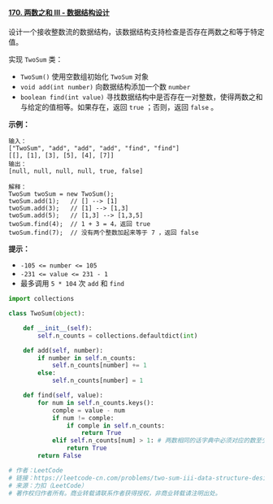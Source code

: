 #### [170. 两数之和 III - 数据结构设计](https://leetcode-cn.com/problems/two-sum-iii-data-structure-design/)



设计一个接收整数流的数据结构，该数据结构支持检查是否存在两数之和等于特定值。

实现 `TwoSum` 类：

- `TwoSum()` 使用空数组初始化 `TwoSum` 对象
- `void add(int number)` 向数据结构添加一个数 `number`
- `boolean find(int value)` 寻找数据结构中是否存在一对整数，使得两数之和与给定的值相等。如果存在，返回 `true` ；否则，返回 `false` 。

 

**示例：**

```
输入：
["TwoSum", "add", "add", "add", "find", "find"]
[[], [1], [3], [5], [4], [7]]
输出：
[null, null, null, null, true, false]

解释：
TwoSum twoSum = new TwoSum();
twoSum.add(1);   // [] --> [1]
twoSum.add(3);   // [1] --> [1,3]
twoSum.add(5);   // [1,3] --> [1,3,5]
twoSum.find(4);  // 1 + 3 = 4，返回 true
twoSum.find(7);  // 没有两个整数加起来等于 7 ，返回 false
```

 

**提示：**

- `-105 <= number <= 105`
- `-231 <= value <= 231 - 1`
- 最多调用 `5 * 104` 次 `add` 和 `find`

```python
import collections

class TwoSum(object):

    def __init__(self):
        self.n_counts = collections.defaultdict(int)

    def add(self, number):
        if number in self.n_counts:
            self.n_counts[number] += 1
        else:
            self.n_counts[number] = 1

    def find(self, value):
        for num in self.n_counts.keys():
            comple = value - num
            if num != comple:
                if comple in self.n_counts:
                    return True
            elif self.n_counts[num] > 1: # 两数相同的话字典中必须对应的数至少两个
                return True
        return False

# 作者：LeetCode
# 链接：https://leetcode-cn.com/problems/two-sum-iii-data-structure-design/solution/liang-shu-zhi-he-iii-shu-ju-jie-gou-she-ji-by-leet/
# 来源：力扣（LeetCode）
# 著作权归作者所有。商业转载请联系作者获得授权，非商业转载请注明出处。
```

